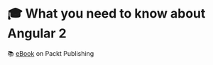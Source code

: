# :mortar_board: What you need to know about Angular 2

:books: [eBook][ebook] on Packt Publishing

[ebook]: https://subscription.packtpub.com/book/packt/9781786460431
